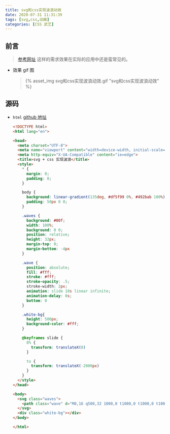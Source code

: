 ```yaml
---
title: svg和css实现波浪动效
date: 2020-07-31 11:31:39
tags: [svg,css,动画]
categories: [CSS 武艺]
---
```

## 前言
>[参考网址](https://alvarotrigo.com/fullPage/wordpress-plugin-elementor/)
这样的需求效果在实际的应用中还是蛮常见的。

<!-- more -->

-  效果 gif 图
    >{% asset_img svg和css实现波浪动效.gif "svg和css实现波浪动效" %}


## 源码
-  `html` [github 地址](https://github.com/sunxiaochuan/simple-demo/blob/master/CSS/svg%20%2B%20css%20%E5%AE%9E%E7%8E%B0%E6%B3%A2%E6%B5%AA%E5%8A%A8%E6%95%88/svg%20%2B%20css%20%E5%AE%9E%E7%8E%B0%E6%B3%A2%E6%B5%AA%E5%8A%A8%E6%95%88.html)
    ```html
    <!DOCTYPE html>
    <html lang="en">

    <head>
      <meta charset="UTF-8">
      <meta name="viewport" content="width=device-width, initial-scale=1.0">
      <meta http-equiv="X-UA-Compatible" content="ie=edge">
      <title>svg + css 实现波浪</title>
      <style>
        * {
          margin: 0;
          padding: 0;
        }

        body {
          background: linear-gradient(135deg, #df5f99 0%, #492bab 100%);
          padding: 50px 0 0;
        }

        .waves {
          background: #00f;
          width: 100%;
          background: 0 0;
          position: relative;
          height: 32px;
          margin-top: 0;
          margin-bottom: -4px
        }

        .wave {
          position: absolute;
          fill: #fff;
          stroke: #fff;
          stroke-opacity: .5;
          stroke-width: 2px;
          animation: slide 10s linear infinite;
          animation-delay: 0s;
          bottom: 0
        }

        .white-bg{
          height: 500px;
          background-color: #fff;
        }

        @keyframes slide {
          0% {
            transform: translateX(0)
          }

          to {
            transform: translateX(-2000px)
          }
        }
      </style>
    </head>

    <body>
      <svg class="waves">
        <path class="wave" d="M0,16 q500,32 1000,0 t1000,0 t1000,0 t1000,0 V32 H-16 z"></path>
      </svg>
      <div class="white-bg"></div>
    </body>

    </html>
    ```